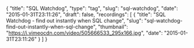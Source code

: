 {
  "title": "SQL Watchdog",
  "type": "tag",
  "slug": "sql-watchdog",
  "date": "2015-01-31T23:11:26",
  "draft": false,
  "recordings": [
    {
      "title": "SQL Watchdog - find out instantly when SQL change",
      "slug": "sql-watchdog-find-out-instantly-when-sql-change",
      "thumbnail": "https://i.vimeocdn.com/video/505666533_295x166.jpg",
      "date": "2015-01-31T23:11:26"
    }
  ]
}